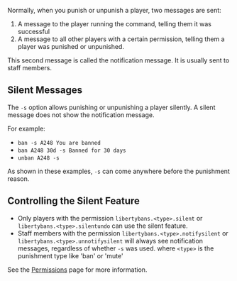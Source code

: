 
Normally, when you punish or unpunish a player, two messages are sent:

1. A message to the player running the command, telling them it was successful
2. A message to all other players with a certain permission, telling them a player was punished or unpunished.

This second message is called the notification message. It is usually sent to staff members.

## Silent Messages

The `-s` option allows punishing or unpunishing a player silently. A silent message does not show the notification message.

For example:
* `ban -s A248 You are banned`
* `ban A248 30d -s Banned for 30 days`
* `unban A248 -s`

As shown in these examples, `-s` can come anywhere before the punishment reason.

## Controlling the Silent Feature

* Only players with the permission `libertybans.<type>.silent` or `libertybans.<type>.silentundo` can use the silent feature.
* Staff members with the permission `libertybans.<type>.notifysilent` or `libertybans.<type>.unnotifysilent` will always see notification messages, regardless of whether `-s` was used.
where `<type>` is the punishment type like 'ban' or 'mute'

See the [Permissions](Permissions) page for more information.
